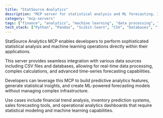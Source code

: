 ```yaml
---
title: "StatSource Analytics"
description: "MCP server for statistical analysis and ML forecasting. Integrates with data sources like CSV files and databases for time-series predictions."
category: "mcp-servers"
tags: ["finance", "analytics", "machine learning", "data processing", "forecasting"]
tech_stack: ["Python", "Pandas", "Scikit-learn", "CSV", "Databases", "Time Series Analysis", "Statistical Modeling"]
---
```


StatSource Analytics MCP enables developers to perform sophisticated statistical analysis and machine learning operations directly within their applications. 

This server provides seamless integration with various data sources including CSV files and databases, allowing for real-time data processing, complex calculations, and advanced time-series forecasting capabilities.

Developers can leverage this MCP to build predictive analytics features, generate statistical insights, and create ML-powered forecasting models without managing complex infrastructure. 

Use cases include financial trend analysis, inventory prediction systems, sales forecasting tools, and operational analytics dashboards that require statistical modeling and machine learning capabilities.
